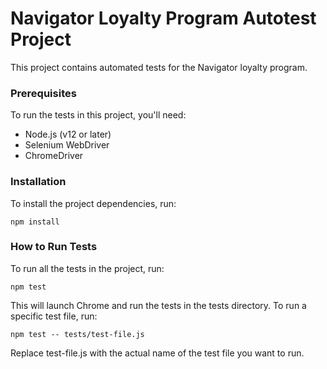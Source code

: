 # Navigator Loyalty Program Autotest Project
This project contains automated tests for the Navigator loyalty program.

### Prerequisites
To run the tests in this project, you'll need:
* Node.js (v12 or later)
* Selenium WebDriver
* ChromeDriver

### Installation
To install the project dependencies, run:
```
npm install
```
### How to Run Tests
To run all the tests in the project, run:
```
npm test
```
This will launch Chrome and run the tests in the tests directory.
To run a specific test file, run:
```
npm test -- tests/test-file.js
```
Replace test-file.js with the actual name of the test file you want to run.
